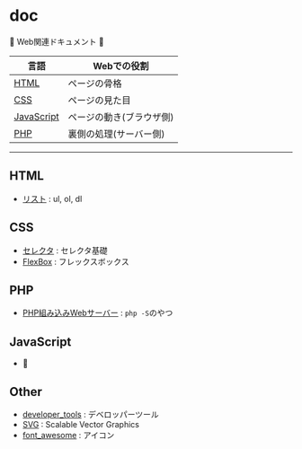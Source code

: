 # doc

:dog: Web関連ドキュメント :dog:

| 言語                        | Webでの役割              |
|-----------------------------|--------------------------|
| [HTML](html.md)             | ページの骨格             |
| [CSS](css.md)               | ページの見た目           |
| [JavaScript](javascritp.md) | ページの動き(ブラウザ側) |
| [PHP](php.md)               | 裏側の処理(サーバー側)   |

---

## HTML

- [リスト](list.md) : ul, ol, dl

## CSS

- [セレクタ](selector) : セレクタ基礎
- [FlexBox](flexbox.md) : フレックスボックス

## PHP

- [PHP組み込みWebサーバー](php_server.md) : `php -S`のやつ

## JavaScript

- :dog:

## Other

- [developer_tools](developer_tools.md) : デベロッパーツール
- [SVG](SVG.md) : Scalable Vector Graphics
- [font_awesome](font_awesome.md) : アイコン


